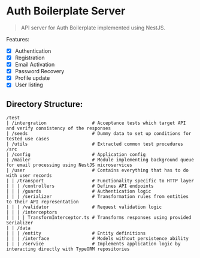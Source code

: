 # Auth Boilerplate Server

> API server for Auth Boilerplate implemented using NestJS.

Features:

- [x] Authentication
- [x] Registration
- [x] Email Activation
- [x] Password Recovery
- [x] Profile update
- [x] User listing

## Directory Structure:

```
/test
| /intergration					# Acceptance tests which target API and verify consistency of the responses
| /seeds						# Dummy data to set up conditions for tested use cases
| /utils						# Extracted common test procedures
/src
| /config						# Application config
| /mailer						# Module implementing background queue for email processing using NestJS microservices
| /user							# Contains everything that has to do with user records
| | /transport					# Functionality specific to HTTP layer
| | | /controllers				# Defines API endpoints
| | | /guards					# Authentication logic
| | | /serializer				# Transformation rules from entities to their API representation
| | | /validator				# Request validation logic
| | | /interceptors
| | | | TransformInterceptor.ts # Transforms responses using provided Serializer
| | /data
| | | /entity					# Entity definitions
| | | /interface				# Models without persistence ability
| | | /service					# Implements application logic by interacting directly with TypeORM repositories
```



